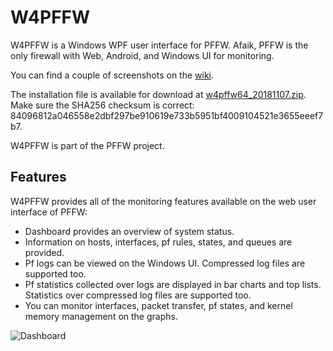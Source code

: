 # W4PFFW

W4PFFW is a Windows WPF user interface for PFFW. Afaik, PFFW is the only firewall with Web, Android, and Windows UI for monitoring.

You can find a couple of screenshots on the [wiki](https://github.com/sonertari/W4PFFW/wiki).

The installation file is available for download at [w4pffw64\_20181107.zip](https://drive.google.com/file/d/1_lcGGNurxC7hYE2N9F-MdxvK4NvOlB-O/view?usp=sharing). Make sure the SHA256 checksum is correct: 84096812a046558e2dbf297be910619e733b5951bf4009104521e3655eeef7b7.

W4PFFW is part of the PFFW project.

## Features

W4PFFW provides all of the monitoring features available on the web user interface of PFFW:

- Dashboard provides an overview of system status.
- Information on hosts, interfaces, pf rules, states, and queues are provided.
- Pf logs can be viewed on the Windows UI. Compressed log files are supported too.
- Pf statistics collected over logs are displayed in bar charts and top lists. Statistics over compressed log files are supported too.
- You can monitor interfaces, packet transfer, pf states, and kernel memory management on the graphs.

![Dashboard](https://github.com/sonertari/W4PFFW/blob/master/screenshots/W4PffwDashboard.png)